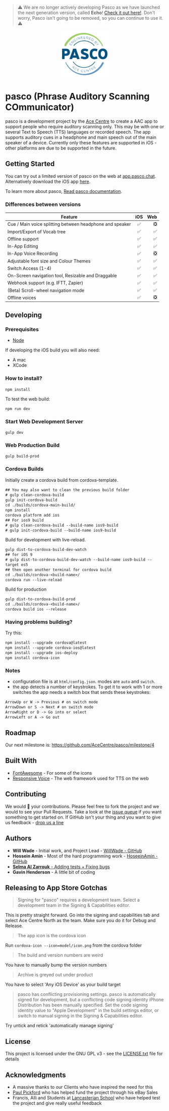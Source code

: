 > ⚠️ We are no longer actively developing Pasco as we have launched the next generation version, called **Echo**! [Check it out here!](https://github.com/acecentre/echo). Don't worry, Pasco isn't going to be removed, so you can continue to use it. ⚠️

<p align="center">
  <img src="https://github.com/AceCentre/pasco/blob/master/res/icon.png" width="150" alt="pasco icon">
</p>

# pasco (Phrase Auditory Scanning COmmunicator)

pasco is a development project by the [Ace Centre](https://acecentre.org.uk) to create a AAC app to support people who require auditory scanning only. This may be with one or several Text to Speech (TTS) languages or recorded speech. The app supports auditory cues in a headphone and main speech out of the main speaker of a device. Currently only these features are supported in iOS - other platforms are due to be supported in the future.

## Getting Started

You can try out a limited version of pasco on the web at [app.pasco.chat](https://app.pasco.chat). Alternatively download the iOS app [here](https://itunes.apple.com/us/app/pasco/id1317265884?ls=1&mt=8).

To learn more about pasco, [Read pasco documentation](https://docs.acecentre.org.uk/pasco/).

### Differences between versions

| Feature                                                  | iOS | Web |
| -------------------------------------------------------- | :-: | --: |
| Cue / Main voice splitting between headphone and speaker | ✅  |  ❎ |
| Import/Export of Vocab tree                              | ✅  |  ✅ |
| Offline support                                          | ✅  |  ✅ |
| In-App Editing                                           | ✅  |  ✅ |
| In-App Voice Recording                                   | ✅  |  ❎ |
| Adjustable font size and Colour Themes                   | ✅  |  ✅ |
| Switch Access (1-4)                                      | ✅  |  ✅ |
| On-Screen navigation tool, Resizable and Draggable       | ✅  |  ✅ |
| Webhook support (e.g. IFTT, Zapier)                      | ✅  |  ✅ |
| (Beta) Scroll-wheel navigation mode                      | ✅  |  ✅ |
| Offline voices                                           | ✅  |  ❎ |

## Developing

### Prerequisites

- [Node](https://nodejs.org)

If developing the iOS build you will also need:

- A mac
- XCode

### How to install?

```
npm install
```

To test the web build:

```
npm run dev
```

### Start Web Development Server

```
gulp dev
```

### Web Production Build

```
gulp build-prod
```


### Cordova Builds

Initially create a cordova build from cordova-template. 
```
## You may also want to clean the previous build folder
# gulp clean-cordova-build
gulp init-cordova-build
cd ./builds/cordova-main-build/
npm install
cordova platform add ios
## For ios9 build
# gulp clean-cordova-build --build-name ios9-build
# gulp init-cordova-build --build-name ios9-build
```

Build for development with live-reload.
```
gulp dist-to-cordova-build-dev-watch
## for iOS 9
# gulp dist-to-cordova-build-dev-watch --build-name ios9-build --target es5
## then open another terminal for cordova build
cd ./builds/cordova-<build-name>/
cordova run --live-reload
```

Build for production
```
gulp dist-to-cordova-build-prod
cd ./builds/cordova-<build-name>/
cordova build ios --release
```

### Having problems building?

Try this:

```
npm install --upgrade cordova@latest
npm install --upgrade cordova-ios@latest
npm install --upgrade ios-deploy
npm install cordova-icon
```

### Notes

- configuration file is at `html/config.json`. modes are `auto` and `switch`.
- the app detects a number of keystrokes. To get it to work with 1 or more switches the app needs a switch box that sends these keystrokes:

```
ArrowUp or W -> Previous # on switch mode
ArrowDown or S -> Next # on switch mode
ArrowRight or D -> Go into or select
ArrowLeft or A -> Go out
```

## Roadmap

Our next milestone is: https://github.com/AceCentre/pasco/milestone/4

## Built With

- [FontAwesome](http://fontawesome.com) - For some of the icons
- [Responsive Voice](https://responsivevoice.org/) - The web framework used for TTS on the web

## Contributing

We would 💛 your contributions. Please feel free to fork the project and we would to see your Pull Requests. Take a look at the [issue queue](https://github.com/acecentre/pasco/issues) if you want something to get started on. If GitHub isn't your thing and you want to give us feedback - [drop us a line](https://acecentre.org.uk/contact/)

## Authors

- **Will Wade** - Initial work, and Project Lead - [WillWade - GitHub](https://github.com/willwade)
- **Hossein Amin** - Most of the hard programming work - [HoseeinAmin - GitHub](https://github.com/hosseinamin)
- [**Selma Al Zarrouk** - Adding tests + Fixing bugs](https://github.com/selmaAlzarrouk)
- **Gavin Henderson** - A little bit of coding

## Releasing to App Store Gotchas

> Signing for "pasco" requires a development team. Select a development team in the Signing & Capabilities editor.

This is pretty straight forward. Go into the signing and capabilities tab and select Ace Centre North as the team. Make sure you do it for Debug and Release.

> The app icon is the cordova icon

Run `cordova-icon --icon=model/icon.png` from the cordova folder

> The build and version numbers are weird

You have to manually bump the version numbers

> Archive is greyed out under product

You have to select 'Any iOS Device' as your build target

> pasco has conflicting provisioning settings. pasco is automatically signed for development, but a conflicting code signing identity iPhone Distribution has been manually specified. Set the code signing identity value to "Apple Development" in the build settings editor, or switch to manual signing in the Signing & Capabilities editor.

Try untick and retick 'automatically manage signing'

## License

This project is licensed under the GNU GPL v3 - see the [LICENSE.txt](https://github.com/AceCentre/pasco/blob/master/LICENCE.txt) file for details

## Acknowledgments

- A massive thanks to our Clients who have inspired the need for this
- [Paul Pickford](https://www.youtube.com/watch?v=8lxpvI3lk8w&feature=youtu.be) who has helped fund the project through his eBay Sales
- Francis, Alli and Students at [Lancasterian School](http://www.lancasterian.manchester.sch.uk) who have helped test the project and give really useful feedback
